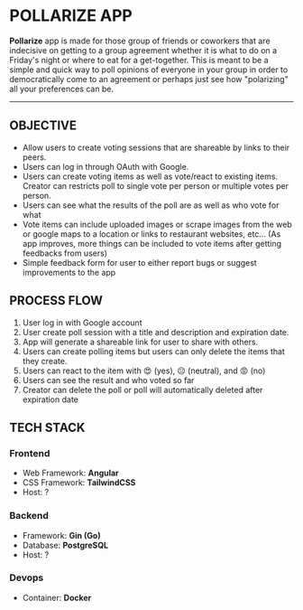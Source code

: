 
# POLLARIZE APP

**Pollarize** app is made for those group of friends or coworkers that are indecisive on getting to a group agreement whether it is what to do on a Friday's night or where to eat for a get-together. This is meant to be a simple and quick way to poll opinions of everyone in your group in order to democratically come to an agreement or perhaps just see how "polarizing" all your preferences can be.  

---

## OBJECTIVE
- Allow users to create voting sessions that are shareable by links to their peers.
- Users can log in through OAuth with Google.
- Users can create voting items as well as vote/react to existing items. Creator can restricts poll to single vote per person or multiple votes per person. 
- Users can see what the results of the poll are as well as who vote for what
- Vote items can include uploaded images or scrape images from the web or google maps to a location or links to restaurant websites, etc... (As app improves, more things can be included to vote items after getting feedbacks from users)
- Simple feedback form for user to either report bugs or suggest improvements to the app

## PROCESS FLOW
1. User log in with Google account
2. User create poll session with a title and description and expiration date. 
3. App will generate a shareable link for user to share with others. 
4. Users can create polling items but users can only delete the items that they create.
5. Users can react to the item with :heart_eyes: (yes), :neutral_face: (neutral), and :rage: (no)
6. Users can see the result and who voted so far
7. Creator can delete the poll or poll will automatically deleted after expiration date

## TECH STACK

### Frontend
- Web Framework: **Angular**
- CSS Framework: **TailwindCSS**
- Host: ?

### Backend
- Framework: **Gin (Go)**
- Database: **PostgreSQL**
- Host: ?

### Devops
- Container: **Docker**
